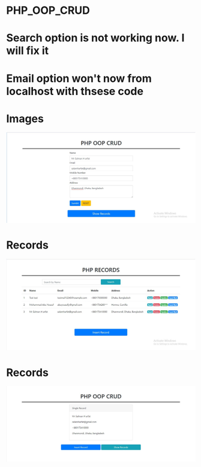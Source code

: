 # PHP_OOP_CRUD

# Search option is not working now. I will fix it
# Email option won't now from localhost with thsese code


# Images
![Home Page Image](/images/index_insert_data.JPG)

# Records
![Home Page Image](/images/show_records.JPG)

# Records
![Home Page Image](/images/read_a_single_records.JPG)

